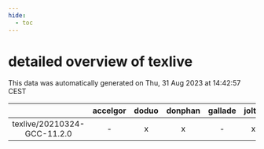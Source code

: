 ```yaml
---
hide:
  - toc
---
```


detailed overview of texlive
============================


This data was automatically generated on Thu, 31 Aug 2023 at 14:42:57 CEST  

| |accelgor|doduo|donphan|gallade|joltik|skitty|swalot|victini|
| :---: | :---: | :---: | :---: | :---: | :---: | :---: | :---: | :---: |
|texlive/20210324-GCC-11.2.0|-|x|x|-|x|x|x|x|

